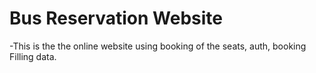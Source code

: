 # Bus Reservation Website
-This is the the online website using booking of the seats, auth, booking Filling data. 
